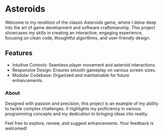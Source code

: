 # Asteroids 

Welcome to my rendition of the classic Asteroids game, where I delve deep into the art of game development and software craftsmanship. This project showcases my skills in creating an interactive, engaging experience, focusing on clean code, thoughtful algorithms, and user-friendly design.

## Features

- Intuitive Controls: Seamless player movement and asteroid interactions.
- Responsive Design: Ensures smooth gameplay on various screen sizes.
- Modular Codebase: Organized and maintainable for future enhancements.


### About
Designed with passion and precision, this project is an example of my ability to tackle complex challenges. It highlights my proficiency in various programming concepts and my dedication to bringing ideas into reality.

Feel free to explore, review, and suggest enhancements. Your feedback is welcomed!

